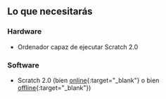 ## Lo que necesitarás

### Hardware

+ Ordenador capaz de ejecutar Scratch 2.0

### Software

+ Scratch 2.0 (bien [online](https://scratch.mit.edu/projects/editor/){:target="_blank"} o bien [offline](https://scratch.mit.edu/scratch2download/){:target="_blank"})